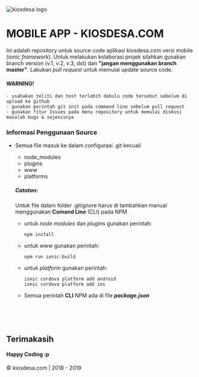 ![kiosdesa logo](https://i.pinimg.com/564x/c4/17/ad/c417adcccc9ac7b572492ca2bdef46d1.jpg)

# MOBILE APP - KIOSDESA.COM
Ini adalah repository untuk source code aplikasi kiosdesa.com versi mobile (_ionic framework_).
Untuk melakukan kolaborasi projek silahkan gunakan branch version (v.1, v.2, v.3, dst) dan **"jangan menggunakan branch master"**.
Lakukan _pull request_ untuk memulai update source code.

#### WARNING!
```
- usahakan teliti dan test terlebih dahulu code tersebut sebelum di upload ke github
- gunakan perintah git init pada command line sebelum pull request
- gunakan fitur Issues pada menu repository untuk memulai diskusi masalah bugs & sejenisnya
```

### Informasi Penggunaan Source
- Semua file masuk ke dalam configurasi .git kecuali
  - node_modules
  - plugins
  - www
  - platforms
  
  ##### Catatan:
  Untuk file dalam folder .gitignore harus di tambahkan manual menggunakan **Comand Line** (CLI) pada NPM
  - untuk _node modules_ dan _plugins_ gunakan perintah:
    ```
    npm install
    ```
  - untuk _www_ gunakan perintah:
    ```
    npm run ionic:build
    ```
  - untuk _platform_ gunakan perintah:
    ```
    ionic cordova platform add android
    ionic cordova platform add ios
    ```
  - Semua perintah **CLI** NPM ada di file **_package.json_**

<br/>
<br/>
<br/>

## Terimakasih
#### Happy Coding :p
&copy; kiosdesa.com | 2018 - 2019
